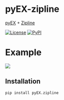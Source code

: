 # pyEX-zipline
[pyEX](https://github.com/timkpaine/pyEX) + [Zipline](https://github.com/quantopian/zipline)

[![License](https://img.shields.io/github/license/timkpaine/pyEX-zipline.svg)](https://pypi.python.org/pypi/pyEX-zipline)
[![PyPI](https://img.shields.io/pypi/v/pyEX-zipline.svg)](https://pypi.python.org/pypi/pyEX-zipline)

# Example
![](https://raw.githubusercontent.com/timkpaine/pyEX-zipline/master/docs/example.png)


## Installation
`pip install pyEX.zipline`
